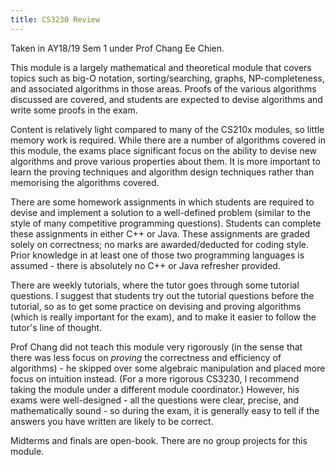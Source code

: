 ```yaml
---
title: CS3230 Review
---
```


Taken in AY18/19 Sem 1 under Prof Chang Ee Chien.

This module is a largely mathematical and theoretical module that covers topics such as big-O notation, sorting/searching, graphs, NP-completeness, and associated algorithms in those areas.  Proofs of the various algorithms discussed are covered, and students are expected to devise algorithms and write some proofs in the exam.

Content is relatively light compared to many of the CS210x modules, so little memory work is required.  While there are a number of algorithms covered in this module, the exams place significant focus on the ability to devise new algorithms and prove various properties about them.  It is more important to learn the proving techniques and algorithm design techniques rather than memorising the algorithms covered.

There are some homework assignments in which students are required to devise and implement a solution to a well-defined problem (similar to the style of many competitive programming questions).  Students can complete these assignments in either C++ or Java.  These assignments are graded solely on correctness; no marks are awarded/deducted for coding style.  Prior knowledge in at least one of those two programming languages is assumed - there is absolutely no C++ or Java refresher provided.

There are weekly tutorials, where the tutor goes through some tutorial questions.  I suggest that students try out the tutorial questions before the tutorial, so as to get some practice on devising and proving algorithms (which is really important for the exam), and to make it easier to follow the tutor's line of thought.

Prof Chang did not teach this module very rigorously (in the sense that there was less focus on _proving_ the correctness and efficiency of algorithms) - he skipped over some algebraic manipulation and placed more focus on intuition instead.  (For a more rigorous CS3230, I recommend taking the module under a different module coordinator.)  However, his exams were well-designed - all the questions were clear, precise, and mathematically sound - so during the exam, it is generally easy to tell if the answers you have written are likely to be correct.

Midterms and finals are open-book.  There are no group projects for this module.